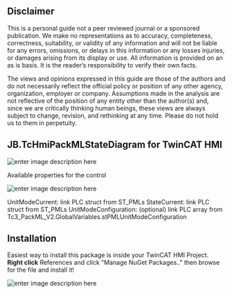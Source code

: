 ## Disclaimer
This is a personal guide not a peer reviewed journal or a sponsored publication. We make
no representations as to accuracy, completeness, correctness, suitability, or validity of any
information and will not be liable for any errors, omissions, or delays in this information or any
losses injuries, or damages arising from its display or use. All information is provided on an as
is basis. It is the reader’s responsibility to verify their own facts.

The views and opinions expressed in this guide are those of the authors and do not
necessarily reflect the official policy or position of any other agency, organization, employer or
company. Assumptions made in the analysis are not reflective of the position of any entity
other than the author(s) and, since we are critically thinking human beings, these views are
always subject to change, revision, and rethinking at any time. Please do not hold us to them
in perpetuity.

## JB.TcHmiPackMLStateDiagram for TwinCAT HMI

![enter image description here](https://user-images.githubusercontent.com/75740551/214014256-046498d0-2bf5-46ae-a5d5-35043caa9ea4.gif)

Available properties for the control

![enter image description here](https://user-images.githubusercontent.com/75740551/214013255-e5065a32-b0fd-49ff-9c9a-0f5a658b78cf.png)

UnitModeCurrent: link PLC struct from ST_PMLs
StateCurrent: link PLC struct from ST_PMLs
UnitModeConfiguration: (optional) link PLC array from Tc3_PackML_V2.GlobalVariables.stPMLUnitModeConfiguration

## Installation

Easiest way to install this package is inside your TwinCAT HMI Project. 
**Right click** References and click "Manage NuGet Packages.." then browse for the file and install it! 

![enter image description here](https://user-images.githubusercontent.com/75740551/101645035-32cef100-3a36-11eb-88f4-eeaccd3366d6.png)
